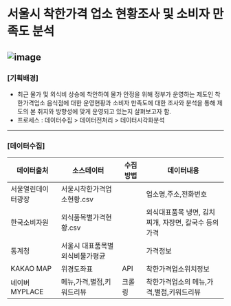 # 서울시 착한가격 업소 현황조사 및 소비자 만족도 분석
![image](https://user-images.githubusercontent.com/108858076/204014633-aacc8135-b67e-48e0-ac1f-36f598e68de5.png)
--------------
### [기획배경]
- 최근 물가 및 외식비 상승에 착안하여 물가 안정을 위해 정부가 운영하는 제도인 착한가격업소 음식점에 대한 운영현황과 소비자 만족도에 대한 조사와 분석을 통해 제도의 본 취지와 방향성에 맞게 운영되고 있는지 살펴보고자 함.
- 프로세스 : 데이터수집 > 데이터전처리 > 데이터시각화분석
--------------
### [데이터수집]
|데이터출처|소스데이터|수집방법|데이터내용|
|----------------|----------|-----------|------------|
|서울열린데이터광장|서울시착한가격업소현황.csv||업소명,주소,전화번호|
|한국소비자원|외식품목별가격현황.csv||외식대표품목 냉면, 김치찌개, 자장면, 칼국수 등의 가격|
|통계청|서울시 대표품목별외식비물가평균||가격정보|
|KAKAO MAP|위경도좌표|API|착한가격업소위치정보|
|네이버MYPLACE|메뉴,가격,별점,키워드리뷰|크롤링|착한가격업소의 메뉴,가격,별점,키워드리뷰|
